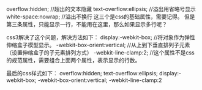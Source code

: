overflow:hidden; //超出的文本隐藏
text-overflow:ellipsis; //溢出用省略号显示
white-space:nowrap; //溢出不换行
这三个是css的基础属性，需要记得。
但是第三条属性，只能显示一行，不能用在这里，那么如果显示多行呢？

css3解决了这个问题，解决方法如下：
display:-webkit-box; //将对象作为弹性伸缩盒子模型显示。
-webkit-box-orient:vertical; //从上到下垂直排列子元素（设置伸缩盒子的子元素排列方式）
-webkit-line-clamp:2; //这个属性不是css的规范属性，需要组合上面两个属性，表示显示的行数。

最后的css样式如下：
overflow:hidden; 
text-overflow:ellipsis;
display:-webkit-box; 
-webkit-box-orient:vertical;
-webkit-line-clamp:2
